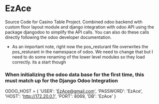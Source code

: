 # EzAce
Source Code for Casino Table Project.  Combined odoo backend with custom floor layout module and django integration with odoo API using the package djangodoo to simplify the API calls.  You can also do these calls directly following the odoo developer documentation.

* As an important note, right now the pos_resturant file overwrites the pos_resturant in the namespace of odoo.  We need to change that but I need to do some renaming of the lower level modules so they load correctly.  its a start though

### When initializing the odoo data base for the first time, this must match up for the Django Odoo Integration
ODOO_HOST = {
    'USER': 'EzAce@gmail.com',
    'PASSWORD': 'EzAce',
    'HOST': 'http://172.20.0.1',
    'PORT': 8069,
    'DB': 'EzAce'
}